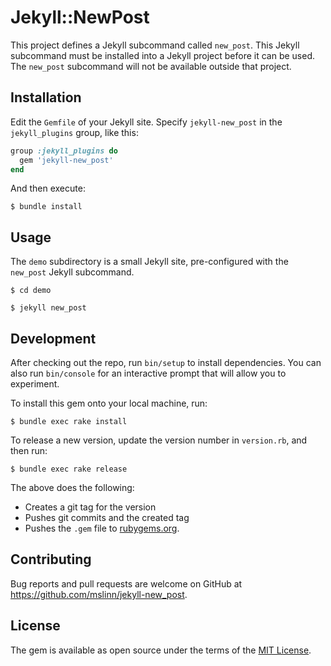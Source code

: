 # Jekyll::NewPost

This project defines a Jekyll subcommand called `new_post`.
This Jekyll subcommand must be installed into a Jekyll project before it can be used.
The `new_post` subcommand will not be available outside that project.

## Installation

Edit the `Gemfile` of your Jekyll site.
Specify `jekyll-new_post` in the `jekyll_plugins` group, like this:

```ruby
group :jekyll_plugins do
  gem 'jekyll-new_post'
end
```

And then execute:
```
$ bundle install
```


## Usage
The `demo` subdirectory is a small Jekyll site, pre-configured with the `new_post` Jekyll subcommand.

```
$ cd demo

$ jekyll new_post
```

## Development

After checking out the repo, run `bin/setup` to install dependencies.
You can also run `bin/console` for an interactive prompt that will allow you to experiment.

To install this gem onto your local machine, run:
```
$ bundle exec rake install
```

To release a new version, update the version number in `version.rb`, and then run:
```
$ bundle exec rake release
```
The above does the following:
 - Creates a git tag for the version
 - Pushes git commits and the created tag
 - Pushes the `.gem` file to [rubygems.org](https://rubygems.org).

## Contributing

Bug reports and pull requests are welcome on GitHub at https://github.com/mslinn/jekyll-new_post.

## License

The gem is available as open source under the terms of the [MIT License](https://opensource.org/licenses/MIT).
